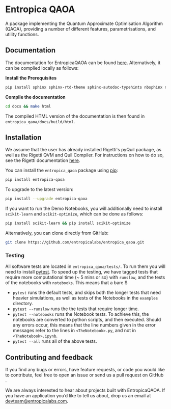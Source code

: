 # Entropica QAOA

A package implementing the Quantum Approximate Optimisation Algorithm (QAOA), providing a number of different features, parametrisations, and utility functions. 


## Documentation

The documentation for EntropicaQAOA can be found [here](https://docs.entropicalabs.io/qaoa/). Alternatively, it can be complied locally as follows:

**Install the Prerequisites**
```bash
pip install sphinx sphinx-rtd-theme sphinx-autodoc-typehints nbsphinx nbconvert
```

**Compile the documentation**
```bash
cd docs && make html
```

The compiled HTML version of the documentation is then found in
`entropica_qaoa/docs/build/html`.


## Installation

We assume that the user has already installed Rigetti's pyQuil package, as well as the Rigetti QVM and Quil Compiler. For instructions on how to do so, see the Rigetti documentation [here](http://docs.rigetti.com/en/stable/start.html).

You can install the `entropica_qaoa` package using [pip](#https://pip.pypa.io/en/stable/quickstart/):

```bash
pip install entropica-qaoa
```
To upgrade to the latest version: 

```bash
pip install --upgrade entropica-qaoa
```

If you want to run the Demo Notebooks, you will additionally need to install `scikit-learn` and `scikit-optimize`, which can be done as follows:

```bash
pip install scikit-learn && pip install scikit-optimize
```

Alternatively, you can clone directly from GitHub:

```bash
git clone https://github.com/entropicalabs/entropica_qaoa.git
```

### Testing

All software tests are located in `entropica_qaoa/tests/`. To run them you will need to install [pytest](https://docs.pytest.org/en/latest/). To speed up the testing, we have tagged tests that require more computational time (~ 5 mins or so)  with `runslow`, and the tests of the notebooks with `notebooks`. This means that a bare $

 - `pytest` runs the default tests, and skips both the longer tests that need heavier simulations, as well as tests of the Notebooks in the `examples` directory.
 - `pytest --runslow` runs the the tests that require longer time.
 - `pytest --notebooks` runs the Notebook tests. To achieve this, the notebooks are
    converted to python scripts, and then executed. Should any errors occur, this means that the line numbers given in the error
    messages refer to the lines in `<TheNotebook>.py`, and not in
    `<TheNotebook>.ipynb`.
 - `pytest --all` runs all of the above tests. 

## Contributing and feedback

If you find any bugs or errors, have feature requests, or code you would like to contribute, feel free to open an issue or send us a pull request on GitHub .

We are always interested to hear about projects built with EntropicaQAOA. If you have an application you’d like to tell us about, drop us an email at devteam@entropicalabs.com.

